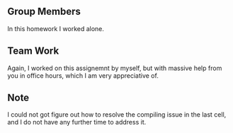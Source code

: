 ## Group Members
In this homework I worked alone.

## Team Work
Again, I worked on this assignemnt by myself, but with massive help from you in office hours, which I am very appreciative of.

## Note
I could not got figure out how to resolve the compiling issue in the last cell, and I do not have any further time to address it.
